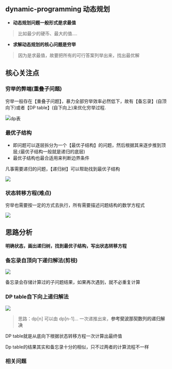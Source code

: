 ## dynamic-programming 动态规划

- **动态规划问题一般形式是求最值**

> 比如最少的硬币、最大的值....

- **求解动态规划的核心问题是穷举**

> 因为是求最值，故要把所有的可行答案列举出来，找出最优解

## 核心关注点

### 穷举的弊端(重叠子问题)

穷举一般存在【重叠子问题】，暴力全部穷举效率必然低下，故有【备忘录】(自顶向下)或者【DP table】(自下向上)来优化穷举过程.

![dp表](https://tva1.sinaimg.cn/large/007S8ZIlgy1ghr9hr39xzj30zk0k0myd.jpg)

### 最优子结构

- 即问题可以逐层拆分为一个【最优子结构】的问题，然后根据其来逐步推到顶层;(最优子结构一般就是递归的底层)
- 最优子结构也最合适用来判断边界条件

凡事需要递归的问题，【递归树】可以帮助找到最优子结构

![](https://tva1.sinaimg.cn/large/007S8ZIlgy1ghr9jboh7bj30zk0k0myd.jpg)

### 状态转移方程(难点)

穷举也需要按一定的方式去执行，所有需要描述问题结构的数学方程式

![](https://tva1.sinaimg.cn/large/007S8ZIlgy1ghrairhehgj30bc020we9.jpg)

## 思路分析

**明确状态，画出递归树，找到最优子结构，写出状态转移方程**

### 备忘录自顶向下递归解法(剪枝)

![](https://tva1.sinaimg.cn/large/007S8ZIlgy1ghra1wwinjj30zk0k0dhf.jpg)

备忘录会存储计算过的子问题结果，如果再次遇到，就不必重复计算

### DP table自下向上递归解法

![](https://tva1.sinaimg.cn/large/007S8ZIlgy1ghra2c896rj30zk0k0ta5.jpg)

> 思路：dp[n] 可以由 dp[n-1]... 一次递推出来，**参考斐波那契数列的递归解决**

DP table就是从底向下根据状态转移方程一次计算出最终值

Dp table的结果其实和备忘录十分的相似，只不过两者的计算流程不一样

### 相关问题